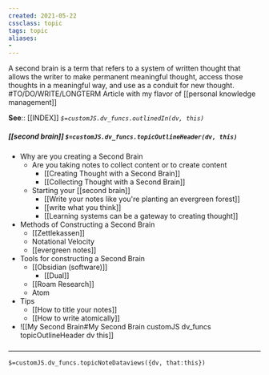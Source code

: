 ```yaml
---
created: 2021-05-22
cssclass: topic
tags: topic
aliases:
- 
---
```

A second brain is a term that refers to a system of written thought that allows the writer to make permanent meaningful thought, access those thoughts in a meaningful way, and use as a conduit for new thought. 
#TO/DO/WRITE/LONGTERM Article with my flavor of [[personal knowledge management]]

**See**:: [[INDEX]]
*`$=customJS.dv_funcs.outlinedIn(dv, this)`*

##### [[second brain]] `$=customJS.dv_funcs.topicOutlineHeader(dv, this)`
- Why are you creating a Second Brain
	- Are you taking notes to collect content or to create content
		- [[Creating Thought with a Second Brain]]
		- [[Collecting Thought with a Second Brain]]
	- Starting your [[second brain]]
		- [[Write your notes like you're planting an evergreen forest]]
		- [[write what you think]]
		- [[Learning systems can be a gateway to creating thought]]
- Methods of Constructing a Second Brain
	- [[Zettlekassen]]
	- Notational Velocity
	- [[evergreen notes]]
- Tools for constructing a Second Brain
	- [[Obsidian (software)]]
		- [[Dual]]
	- [[Roam Research]]
	- Atom
- Tips
	- [[How to title your notes]]
	- [[How to write atomically]]
- ![[My Second Brain#My Second Brain customJS dv_funcs topicOutlineHeader dv this]]

### <hr class="dataviews"/>
`$=customJS.dv_funcs.topicNoteDataviews({dv, that:this})`
